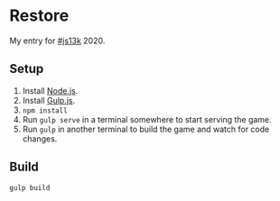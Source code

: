 # Restore

My entry for [#js13k](https://js13kgames.com) 2020.

## Setup

1. Install [Node.js](https://nodejs.org/).
1. Install [Gulp.js](https://gulpjs.com/).
1. `npm install`
1. Run `gulp serve` in a terminal somewhere to start serving the game.
1. Run `gulp` in another terminal to build the game and watch for code changes.

## Build

```shell
gulp build
```
